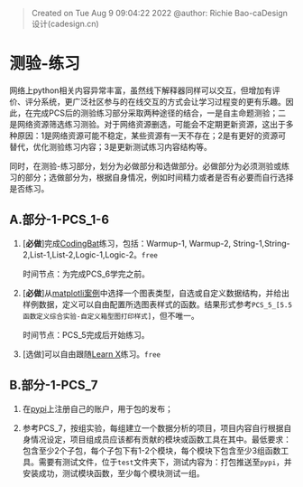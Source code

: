 > Created on Tue Aug  9 09:04:22 2022  @author: Richie Bao-caDesign设计(cadesign.cn)

# 测验-练习

网络上python相关内容异常丰富，虽然线下解释器同样可以交互，但增加有评价、评分系统，更广泛社区参与的在线交互的方式会让学习过程变的更有乐趣。因此，在完成PCS后的测验练习部分采取两种途径的结合，一是自主命题测验；二是网络资源筛选练习测验。对于网络资源删选，可能会不定期更新资源，这出于多种原因：1是网络资源可能不稳定，某些资源有一天不存在；2是有更好的资源可替代，优化测验练习内容；3是更新测试练习内容结构等。

同时，在测验-练习部分，划分为必做部分和选做部分。必做部分为必须测验或练习的部分；选做部分为，根据自身情况，例如时间精力或者是否有必要而自行选择是否练习。

## A.部分-1-PCS_1-6

1. [__必做__]完成[CodingBat](https://codingbat.com/python)练习，包括：Warmup-1, Warmup-2, String-1,String-2,List-1,List-2,Logic-1,Logic-2。`free`

      时间节点：为完成PCS_6学完之前。

2. [__必做__]从[matplotli案例](https://matplotlib.org/stable/gallery/index.html)中选择一个图表类型，自选或自定义数据结构，并给出样例数据，定义可以自由配置所选图表样式的函数。结果形式参考`PCS_5_[5.5 函数定义综合实验-自定义箱型图打印样式]`，但不唯一。

      时间节点：PCS_5完成后开始练习。

3. [选做]可以自由跟随[Learn X](https://www.learnx.org/)练习。`free`


## B.部分-1-PCS_7

1. 在[pypi](https://pypi.org/)上注册自己的账户，用于包的发布；

2. 参考PCS_7，按组实验，每组建立一个数据分析的项目，项目内容自行根据自身情况设定，项目组成员应该都有贡献的模块或函数工具在其中。最低要求：包含至少2个子包，每个子包下有1-2个模块，每个模块下包含至少3组函数工具。需要有测试文件，位于`test`文件夹下，测试内容为：打包推送至`pypi`，并安装成功，测试模块函数，至少每个模块测试一组。